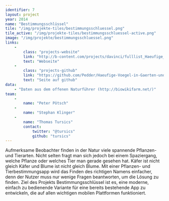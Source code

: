 ```yaml
---
identifier: 7
layout: project
year: 2014
name: "Bestimmungsschlüssel"
tile: "/img/projekte-tiles/bestimmungsschluessel.png"
tile_active: "/img/projekte-tiles/bestimmungsschluessel-active.png"
image: "/img/projekte/bestimmungsschluessel.png"
links:
    -
        class: "projects-website"
        link: "http://b-content.com/projects/davinci/fulllist_Haeufige_Voegel_in_Gaerten_und_Siedlungen.php"
        text: "Webseite"
    -
        class: "projects-github"
        link: "https://github.com/Pedder/Haeufige-Voegel-in-Gaerten-und-Siedlungen/"
        text: "Seite auf github"
data:
    - "Daten aus dem offenen Naturführer (http://biowikifarm.net/)"
team:
    -
        name: "Peter Pötsch"
    -
        name: "Stephan Klinger"
    -
        name: "Thomas Tursics"
        contact:
            twitter: "@tursics"
            github: "tursics"
---
```

Aufmerksame Beobachter finden in der Natur viele spannende Pflanzen- und Tierarten. Nicht selten fragt man sich jedoch
bei einem Spaziergang, welche Pflanze oder welches Tier man gerade gesehen hat. Käfer ist nicht gleich Käfer und Blume
ist nicht gleich Blume. Mit einer Pflanzen- und Tierbestimmungsapp wird das Finden des richtigen Namens einfacher,
denn der Nutzer muss nur wenige Fragen beantworten, um die Lösung zu finden. Ziel des Projekts Bestimmungsschlüssel ist
es, eine moderne, einfach zu bedienende Variante für eine bereits bestehende App zu entwickeln, die auf allen wichtigen
mobilen Plattformen funktioniert.